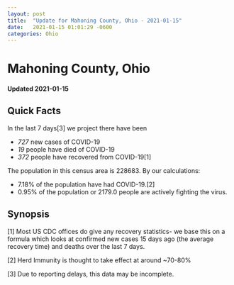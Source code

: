 ```yaml
---
layout: post
title:  "Update for Mahoning County, Ohio - 2021-01-15"
date:   2021-01-15 01:01:29 -0600
categories: Ohio
---
```


# Mahoning County, Ohio
#### Updated 2021-01-15

## Quick Facts

In the last 7 days[3] we project there have been
- *727* new cases of COVID-19
- *19* people have died of COVID-19
- *372* people have recovered from COVID-19[1]

The population in this census area is 228683. By our calculations:
- 7.18% of the population have had COVID-19.[2]
- 0.95% of the population or 2179.0 people are actively fighting the virus.

## Synopsis




[1] Most US CDC offices do give any recovery statistics- we base this on a formula which looks at confirmed new cases
15 days ago (the average recovery time) and deaths over the last 7 days.

[2] Herd Immunity is thought to take effect at around ~70-80%

[3] Due to reporting delays, this data may be incomplete.
 
    